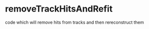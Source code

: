 removeTrackHitsAndRefit
=======================

code which will remove hits from tracks and then rereconstruct them
